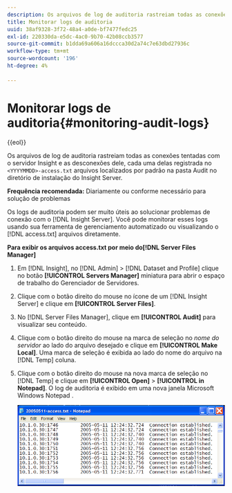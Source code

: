 ```yaml
---
description: Os arquivos de log de auditoria rastreiam todas as conexões tentadas com o servidor Insight e as desconexões dele, cada uma delas registrada no <yyyymmdd>Arquivos -access.txt localizados por padrão na pasta Audit no diretório de instalação do Insight Server.
title: Monitorar logs de auditoria
uuid: 38af9328-3f72-48a4-a0de-bf7477fedc25
exl-id: 220330da-e5dc-4ac0-9b70-42b08ccb3577
source-git-commit: b1dda69a606a16dccca30d2a74c7e63dbd27936c
workflow-type: tm+mt
source-wordcount: '196'
ht-degree: 4%

---
```


# Monitorar logs de auditoria{#monitoring-audit-logs}

{{eol}}

Os arquivos de log de auditoria rastreiam todas as conexões tentadas com o servidor Insight e as desconexões dele, cada uma delas registrada no `<YYYYMMDD>-access.txt` arquivos localizados por padrão na pasta Audit no diretório de instalação do Insight Server.

**Frequência recomendada:** Diariamente ou conforme necessário para solução de problemas

Os logs de auditoria podem ser muito úteis ao solucionar problemas de conexão com o [!DNL Insight Server]. Você pode monitorar esses logs usando sua ferramenta de gerenciamento automatizado ou visualizando o [!DNL access.txt] arquivos diretamente.

**Para exibir os arquivos access.txt por meio do[!DNL Server Files Manager]**

1. Em [!DNL Insight], no [!DNL Admin] > [!DNL Dataset and Profile] clique no botão **[!UICONTROL Servers Manager]** miniatura para abrir o espaço de trabalho do Gerenciador de Servidores.
1. Clique com o botão direito do mouse no ícone de um [!DNL Insight Server] e clique em **[!UICONTROL Server Files]**.
1. No [!DNL Server Files Manager], clique em **[!UICONTROL Audit]** para visualizar seu conteúdo.
1. Clique com o botão direito do mouse na marca de seleção no *nome do servidor* ao lado do arquivo desejado e clique em **[!UICONTROL Make Local]**. Uma marca de seleção é exibida ao lado do nome do arquivo na [!DNL Temp] coluna.
1. Clique com o botão direito do mouse na nova marca de seleção no [!DNL Temp] e clique em **[!UICONTROL Open]** > **[!UICONTROL in Notepad]**. O log de auditoria é exibido em uma nova janela Microsoft Windows Notepad .

   ![Informações da etapa](assets/cfg_accesscontrol_accessFile.png)

